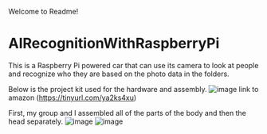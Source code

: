 Welcome to Readme!
# AIRecognitionWithRaspberryPi
This is a Raspberry Pi powered car that can use its camera to look at people and recognize who they are based on the photo data in the folders.

Below is the project kit used for the hardware and assembly. 
![image](https://github.com/user-attachments/assets/45494d77-58c5-479f-a211-41a026fb6c8a)
link to amazon (https://tinyurl.com/ya2ks4xu)

First, my group and I assembled all of the parts of the body and then the head separately. 
![image](https://github.com/user-attachments/assets/fd3eec00-6bbc-4969-8927-b187ce78c181)
![image](https://github.com/user-attachments/assets/e31cbb67-227f-428e-bfda-ed2af1ed4440)



